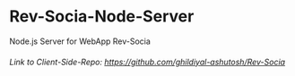 # Rev-Socia-Node-Server
Node.js Server for WebApp Rev-Socia

###### Link to Client-Side-Repo: https://github.com/ghildiyal-ashutosh/Rev-Socia
